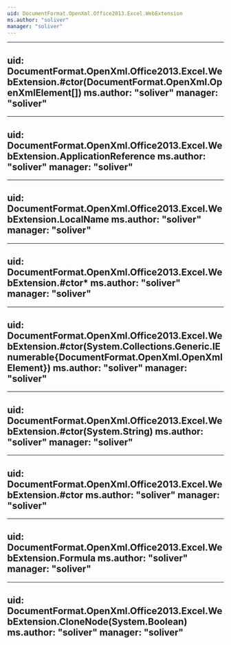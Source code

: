 ```yaml
---
uid: DocumentFormat.OpenXml.Office2013.Excel.WebExtension
ms.author: "soliver"
manager: "soliver"
---
```


---
uid: DocumentFormat.OpenXml.Office2013.Excel.WebExtension.#ctor(DocumentFormat.OpenXml.OpenXmlElement[])
ms.author: "soliver"
manager: "soliver"
---

---
uid: DocumentFormat.OpenXml.Office2013.Excel.WebExtension.ApplicationReference
ms.author: "soliver"
manager: "soliver"
---

---
uid: DocumentFormat.OpenXml.Office2013.Excel.WebExtension.LocalName
ms.author: "soliver"
manager: "soliver"
---

---
uid: DocumentFormat.OpenXml.Office2013.Excel.WebExtension.#ctor*
ms.author: "soliver"
manager: "soliver"
---

---
uid: DocumentFormat.OpenXml.Office2013.Excel.WebExtension.#ctor(System.Collections.Generic.IEnumerable{DocumentFormat.OpenXml.OpenXmlElement})
ms.author: "soliver"
manager: "soliver"
---

---
uid: DocumentFormat.OpenXml.Office2013.Excel.WebExtension.#ctor(System.String)
ms.author: "soliver"
manager: "soliver"
---

---
uid: DocumentFormat.OpenXml.Office2013.Excel.WebExtension.#ctor
ms.author: "soliver"
manager: "soliver"
---

---
uid: DocumentFormat.OpenXml.Office2013.Excel.WebExtension.Formula
ms.author: "soliver"
manager: "soliver"
---

---
uid: DocumentFormat.OpenXml.Office2013.Excel.WebExtension.CloneNode(System.Boolean)
ms.author: "soliver"
manager: "soliver"
---
